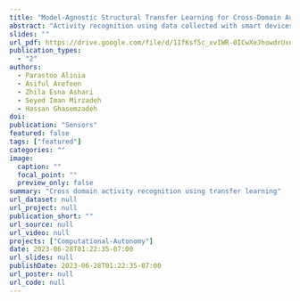 ```yaml
---
title: "Model-Agnostic Structural Transfer Learning for Cross-Domain Autonomous Activity Recognition"
abstract: "Activity recognition using data collected with smart devices such as mobile and wearable sensors has become a critical component of many emerging applications ranging from behavioral medicine to gaming. However, an unprecedented increase in the diversity of smart devices in the Internet-of-Things era has limited the adoption of activity recognition models for use across different devices. This lack of cross-domain adaptation is particularly notable across sensors of different modalities where the mapping of the sensor data in the traditional feature level is highly challenging. To address this challenge, we propose ActiLabel, a combinatorial framework that learns structural similarities among the events that occur in a target domain and those of a source domain and identifies an optimal mapping between the two domains at their structural level. The structural similarities are captured through a graph model, referred to as the dependency graph, which abstracts details of activity patterns in low-level signal and feature space. The activity labels are then autonomously learned in the target domain by finding an optimal tiered mapping between the dependency graphs. We carry out an extensive set of experiments on three large datasets collected with wearable sensors involving human subjects. The results demonstrate the superiority of ActiLabel over state-of-the-art transfer learning and deep learning methods. In particular, ActiLabel outperforms such algorithms by average F1-scores of 36.3%, 32.7%, and 9.1% for cross-modality, cross-location, and cross-subject activity recognition, respectively."
slides: ""
url_pdf: https://drive.google.com/file/d/1IfKsf5c_xvIWR-0ICwXeJhowdrUxuRz4/view?usp=sharing
publication_types:
  - "2"
authors:
  - Parastoo Alinia
  - Asiful Arefeen
  - Zhila Esna Ashari
  - Seyed Iman Mirzadeh
  - Hassan Ghasemzadeh
doi: 
publication: "Sensors"
featured: false
tags: ["featured"]
categories: ""
image:
  caption: ""
  focal_point: ""
  preview_only: false
summary: "Cross domain activity recognition using transfer learning"
url_dataset: null
url_project: null
publication_short: ""
url_source: null
url_video: null
projects: ["Computational-Autonomy"]
date: 2023-06-28T01:22:35-07:00
url_slides: null
publishDate: 2023-06-28T01:22:35-07:00
url_poster: null
url_code: null
---
```

